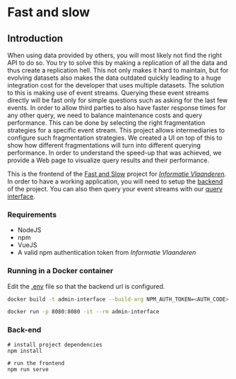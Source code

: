 # Fast and slow

## Introduction

When using data provided by others, you will most likely not find the right API to do so. You try to solve this by making a replication of all the data and thus create a replication hell. This not only makes it hard to maintain, but for evolving datasets also makes the data outdated quickly leading to a huge integration cost for the developer that uses multiple datasets.
The solution to this is making use of event streams. Querying these event streams directly will be fast only for simple questions such as asking for the last few events. In order to allow third parties to also have faster response times for any other query, we need to balance maintenance costs and query performance. This can be done by selecting the right fragmentation strategies for a specific event stream.
This project allows intermediaries to configure such fragmentation strategies. We created a UI on top of this to show how different fragmentations will turn into different querying performance. In order to understand the speed-up that was achieved, we provide a Web page to visualize query results and their performance.

This is the frontend of the [Fast and Slow](https://github.com/oSoc20/fast-and-slow) project for [_Informatie Vlaanderen_](https://overheid.vlaanderen.be/informatie-vlaanderen). In order to have a working application, you will need to setup the [backend](https://github.com/hdelva/tree_index) of the project. You can also then query your event streams with our [query interface](https://github.com/oSoc20/fast-and-slow-query).

### Requirements
* NodeJS
* npm
* VueJS
* A valid npm authentication token from _Informatie Vlaanderen_

### Running in a Docker container
Edit the [.env]() file so that the backend url is configured.

```bash
docker build -t admin-interface --build-arg NPM_AUTH_TOKEN=<AUTH_CODE> .
```

```bash
docker run -p 8080:8080 -it --rm admin-interface
```

### Back-end
```
# install project dependencies
npm install

# run the frontend
npm run serve
```
